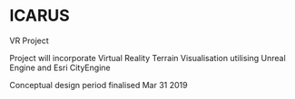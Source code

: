 # ICARUS
VR Project

Project will incorporate Virtual Reality Terrain Visualisation utilising Unreal Engine and Esri CityEngine

Conceptual design period finalised Mar 31 2019
